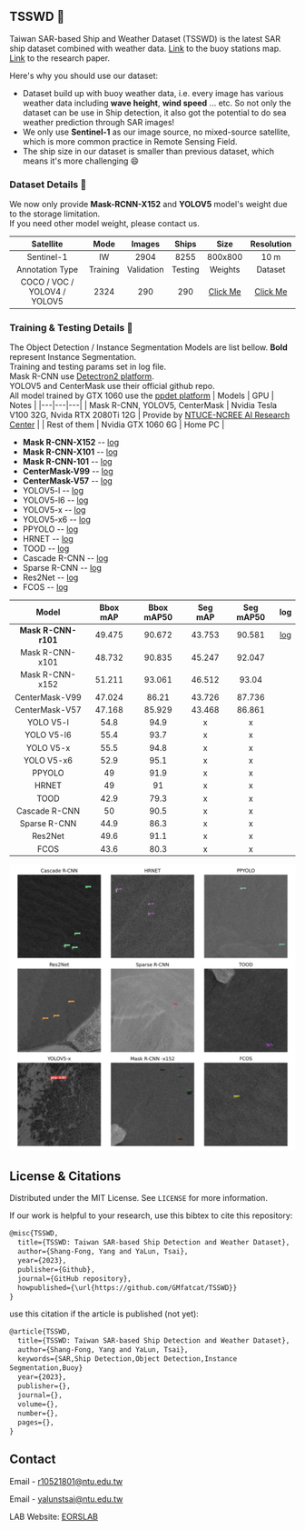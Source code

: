 <!-- ABOUT THE PROJECT -->
## TSSWD :ship:
Taiwan SAR-based Ship and Weather Dataset (TSSWD) is the latest SAR ship dataset combined with weather data. [Link](/img/BUOY.jpg) to the buoy stations map. [Link]() to the research paper.

Here's why you should use our dataset:
* Dataset build up with buoy weather data, i.e. every image has various weather data including **wave height**, **wind speed** ... etc. So not only the dataset can be use in Ship detection, it also got the potential to do sea weather prediction through SAR images!
* We only use **Sentinel-1** as our image source, no mixed-source satellite, which is more common practice in Remote Sensing Field.
* The ship size in our dataset is smaller than previous dataset, which means it's more challenging :smile:

### Dataset Details :green_book:

We now only provide **Mask-RCNN-X152** and **YOLOV5** model's weight due to the storage limitation.\
If you need other model weight, please contact us.

|          Satellite          |   Mode   |   Images   |  Ships  |     Size    | Resolution |
|:---------------------------:|:--------:|:----------:|:-------:|:-----------:|:----------:|
|          Sentinel-1         |    IW    |    2904    |   8255  |   800x800   |    10 m    |
|       Annotation Type       | Training | Validation | Testing | Weights |  Dataset |
| COCO / VOC / YOLOV4 / YOLOV5 |   2324   |     290    |   290   | [Click Me](https://drive.google.com/drive/folders/187sgcSEF8eRBL3AuWnMjG7rLgs_O4XIr?usp=sharing)            |   [Click Me](https://drive.google.com/drive/folders/1iJI775r_iQzYK1Po1Hgu_cIgTiuqzVdW?usp=sharing)         |

### Training & Testing Details :muscle:

The Object Detection / Instance Segmentation Models are list bellow. **Bold** represent Instance Segmentation.\
Training and testing params set in log file.\
Mask R-CNN use [Detectron2 platform](https://github.com/facebookresearch/detectron2).\
YOLOV5 and CenterMask use their official github repo.\
All model trained by GTX 1060 use the [ppdet platform](https://github.com/PaddlePaddle/PaddleDetection)
| Models | GPU | Notes |
|---|---|---|
| Mask R-CNN, YOLOV5, CenterMask | Nvidia Tesla V100 32G, Nvida RTX 2080Ti 12G | Provide by [NTUCE-NCREE AI Research Center](http://www.aiengineer.tw/) |
| Rest of them | Nvidia GTX 1060 6G | Home PC |

* **Mask R-CNN-X152** -- [log](/logfile/x152)
* **Mask R-CNN-X101** -- [log](/logfile/x101)
* **Mask R-CNN-101** -- [log](/logfile/r101)
* **CenterMask-V99** -- [log](/logfile/v99)
* **CenterMask-V57** -- [log](/logfile/v57)
* YOLOV5-l -- [log](/logfile/yolov5-l)
* YOLOV5-l6 -- [log](/logfile/yolov5-l6)
* YOLOV5-x -- [log](/logfile/yolov5-x)
* YOLOV5-x6 -- [log](/logfile/yolov5-x6)
* PPYOLO -- [log](/logfile/ppyolo)
* HRNET -- [log](/logfile/hrnet)
* TOOD -- [log](/logfile/tood)
* Cascade R-CNN -- [log](/logfile/cascade-rcnn)
* Sparse R-CNN -- [log](/logfile/sparse-rcnn)
* Res2Net -- [log](/logfile/res2net)
* FCOS -- [log](/logfile/fcos)

|      Model      | Bbox mAP | Bbox mAP50 | Seg mAP | Seg mAP50 | log |
|:---------------:|:--------:|:----------:|:-------:|:---------:|:---:|
| **Mask R-CNN-r101** |  49.475  |   90.672   |  43.753 |   90.581  |[log](/logfile/r101)|
| Mask R-CNN-x101 |  48.732  |   90.835   |  45.247 |   92.047  ||
| Mask R-CNN-x152 |  51.211  |   93.061   |  46.512 |   93.04   ||
|  CenterMask-V99 |  47.024  |    86.21   |  43.726 |   87.736  ||
|  CenterMask-V57 |  47.168  |   85.929   |  43.468 |   86.861  ||
|    YOLO V5-l    |   54.8   |    94.9    |    x    |     x     ||
|    YOLO V5-l6   |   55.4   |    93.7    |    x    |     x     ||
|    YOLO V5-x    |   55.5   |    94.8    |    x    |     x     ||
|    YOLO V5-x6   |   52.9   |    95.1    |    x    |     x     ||
|      PPYOLO     |    49    |    91.9    |    x    |     x     ||
|      HRNET      |    49    |     91     |    x    |     x     ||
|       TOOD      |   42.9   |    79.3    |    x    |     x     ||
|  Cascade R-CNN  |    50    |    90.5    |    x    |     x     ||
|   Sparse R-CNN  |   44.9   |    86.3    |    x    |     x     ||
|     Res2Net     |   49.6   |    91.1    |    x    |     x     ||
|       FCOS      |   43.6   |    80.3    |    x    |     x     ||

![Prediction Examples](./img/Model_Predict_Example.jpg)

<!-- LICENSE -->
## License & Citations

Distributed under the MIT License. See `LICENSE` for more information.    

If our work is helpful to your research, use this bibtex to cite this repository:
```
@misc{TSSWD,
  title={TSSWD: Taiwan SAR-based Ship Detection and Weather Dataset},
  author={Shang-Fong, Yang and YaLun, Tsai},
  year={2023},
  publisher={Github},
  journal={GitHub repository},
  howpublished={\url{https://github.com/GMfatcat/TSSWD}}
}
```

use this citation if the article is published (not yet):
```
@article{TSSWD,
  title={TSSWD: Taiwan SAR-based Ship Detection and Weather Dataset},
  author={Shang-Fong, Yang and YaLun, Tsai},
  keywords={SAR,Ship Detection,Object Detection,Instance Segmentation,Buoy}
  year={2023},
  publisher={},
  journal={},
  volume={},
  number={},
  pages={},
}
```

<!-- CONTACT -->
## Contact

Email - r10521801@ntu.edu.tw   

Email - yalunstsai@ntu.edu.tw  

LAB Website: [EORSLAB](https://yalunstsai.wixsite.com/eorslab-ntu)
